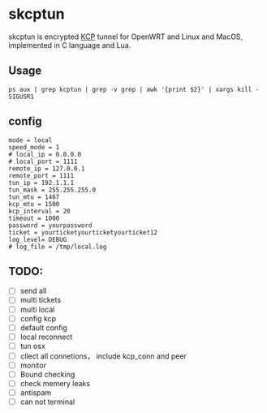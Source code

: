 # skcptun
skcptun is encrypted [KCP](https://github.com/skywind3000/kcp) tunnel for OpenWRT and Linux and MacOS, implemented in C language and Lua.

## Usage
```
ps aux | grep kcptun | grep -v grep | awk '{print $2}' | xargs kill -SIGUSR1
```

## config
```
mode = local
speed_mode = 1 
# local_ip = 0.0.0.0
# local_port = 1111
remote_ip = 127.0.0.1
remote_port = 1111
tun_ip = 192.1.1.1
tun_mask = 255.255.255.0
tun_mtu = 1467
kcp_mtu = 1500
kcp_interval = 20
timeout = 1000
password = yourpassword
ticket = yourticketyourticketyourticket12
log_level= DEBUG
# log_file = /tmp/local.log
```
## TODO:
- [ ] send all
- [ ] multi tickets
- [ ] multi local
- [ ] config kcp 
- [ ] default config
- [ ] local reconnect
- [ ] tun osx
- [ ] cllect all connetions， include kcp_conn and peer
- [ ] monitor
- [ ] Bound checking
- [ ] check memery leaks
- [ ] antispam
- [ ] can not terminal